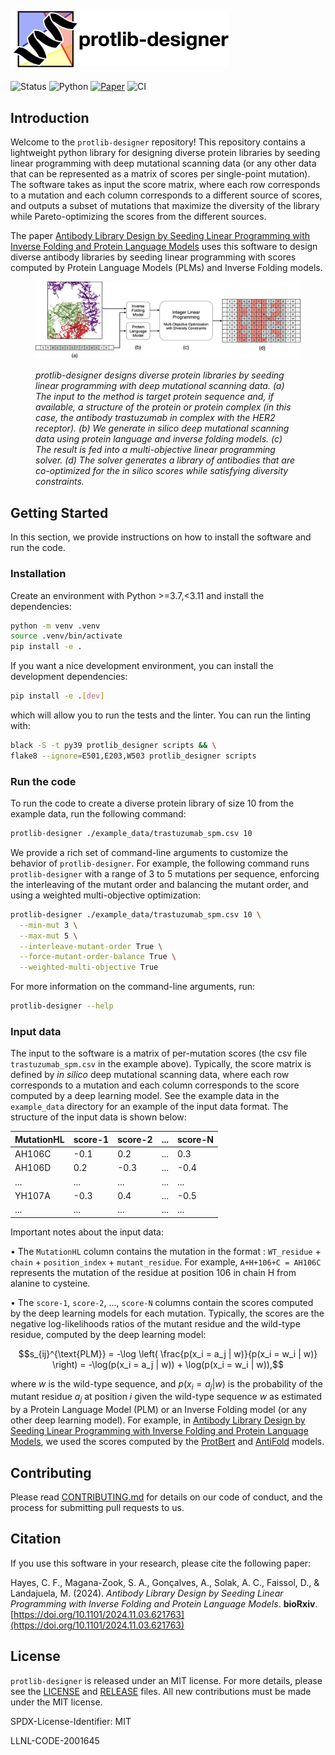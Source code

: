 <div align="left">
  <h2>
    <picture>
    <source media="(prefers-color-scheme: dark)" srcset="images/protlib-designer-logo-name-dark.png" width="350">
    <source media="(prefers-color-scheme: light)" srcset="images/protlib-designer-logo-name-light.png" width="350">
    <img alt="protlib-designer" src="images/protlib-designer-logo-name-light.png" width="350">
    </picture>
  </h2>
</div>

![Status](https://img.shields.io/badge/Status-Active-green.svg)
![Python](https://img.shields.io/badge/Python-3.9-blue.svg)
[![Paper](https://img.shields.io/badge/Paper-Download-green.svg)](https://www.biorxiv.org/content/10.1101/2024.11.03.621763v1)
![CI](https://github.com/LLNL/protlib-designer/actions/workflows/ci.yml/badge.svg)

## Introduction

Welcome to the `protlib-designer` repository! This repository contains a lightweight python library for designing diverse protein libraries by seeding linear programming with deep mutational scanning data (or any other data that can be represented as a matrix of scores per single-point mutation). The software takes as input the score matrix, where each row corresponds to a mutation and each column corresponds to a different source of scores, and outputs a subset of mutations that maximize the diversity of the library while Pareto-optimizing the scores from the different sources.

The paper [Antibody Library Design by Seeding Linear Programming with Inverse Folding and Protein Language Models](https://www.biorxiv.org/content/10.1101/2024.11.03.621763v1) uses this software to design diverse antibody libraries by seeding linear programming with scores computed by Protein Language Models (PLMs) and Inverse Folding models.

<figure>
<img src="images/method_diagram.png" width="800">
<figcaption>
<p class="figure-caption text-center">
<em> protlib-designer designs diverse protein libraries by seeding linear programming with deep mutational scanning data. (a) The input to the method is target protein sequence and, if available, a structure of the protein or protein complex (in this case, the antibody trastuzumab in complex with the HER2 receptor). (b) We generate in silico deep mutational scanning data using protein language and inverse folding models. (c) The result is fed into a multi-objective linear programming solver. (d) The solver generates a library of antibodies that are co-optimized for the in silico scores while satisfying diversity constraints. 
</em>
</p>
</figcaption>
</figure>

## Getting Started

In this section, we provide instructions on how to install the software and run the code.

### Installation

Create an environment with Python >=3.7,<3.11 and install the dependencies:
```bash
python -m venv .venv
source .venv/bin/activate
pip install -e .
```

If you want a nice development environment, you can install the development dependencies:
```bash
pip install -e .[dev]
```
which will allow you to run the tests and the linter. You can run the linting with:
```bash
black -S -t py39 protlib_designer scripts && \
flake8 --ignore=E501,E203,W503 protlib_designer scripts
```

### Run the code

To run the code to create a diverse protein library of size 10 from the example data, run the following command:

```bash
protlib-designer ./example_data/trastuzumab_spm.csv 10
```

We provide a rich set of command-line arguments to customize the behavior of `protlib-designer`. For example, the following command runs `protlib-designer` with a range of 3 to 5 mutations per sequence, enforcing the interleaving of the mutant order and balancing the mutant order, and using a weighted multi-objective optimization:

```bash
protlib-designer ./example_data/trastuzumab_spm.csv 10 \
  --min-mut 3 \
  --max-mut 5 \
  --interleave-mutant-order True \
  --force-mutant-order-balance True \
  --weighted-multi-objective True
```

For more information on the command-line arguments, run:

```bash
protlib-designer --help
```

### Input data

The input to the software is a matrix of per-mutation scores (the csv file `trastuzumab_spm.csv` in the example above). Typically, the score matrix is defined by *in silico* deep mutational scanning data, where each row corresponds to a mutation and each column corresponds to the score computed by a deep learning model. See the example data in the `example_data` directory for an example of the input data format. The structure of the input data is shown below:

| MutationHL | score-1 | score-2 | ... | score-N |
|------------|--------|--------|-----|--------|
| AH106C     | -0.1    | 0.2    | ... | 0.3    |
| AH106D     | 0.2    | -0.3    | ... | -0.4    |
| ...        | ...    | ...    | ... | ...    |
| YH107A     | -0.3    | 0.4    | ... | -0.5    |
| ...        | ...    | ...    | ... | ...    |

Important notes about the input data:

• The `MutationHL` column contains the mutation in the format : `WT_residue` + `chain` + `position_index` + `mutant_residue`. For example, `A+H+106+C = AH106C` represents the mutation of the residue at position 106 in chain H from alanine to cysteine.

• The `score-1`, `score-2`, ..., `score-N` columns contain the scores computed by the deep learning models for each mutation. Typically, the scores are the negative log-likelihoods ratios of the mutant residue and the wild-type residue, computed by the deep learning model: 

```math
s_{ij}^{\text{PLM}} =  -\log \left( \frac{p(x_i = a_j | w)}{p(x_i = w_i | w)} \right) =  -\log(p(x_i = a_j | w)) + \log(p(x_i = w_i | w)),
```

where $w$ is the wild-type sequence, and $p(x_i = a_j | w)$ is the probability of the mutant residue $a_j$ at position $i$ given the wild-type sequence $w$ as estimated by a Protein Language Model (PLM) or an Inverse Folding model (or any other deep learning model). For example, in [Antibody Library Design by Seeding Linear Programming with Inverse Folding and Protein Language Models](https://www.biorxiv.org/content/10.1101/2024.11.03.621763v1), we used the scores computed by the [ProtBert](https://pubmed.ncbi.nlm.nih.gov/34232869/) and [AntiFold](https://arxiv.org/abs/2405.03370) models.

## Contributing

Please read [CONTRIBUTING.md](./CONTRIBUTING.md) for details on our code of conduct, and the process for submitting pull requests to us.

## Citation

If you use this software in your research, please cite the following paper:

Hayes, C. F., Magana-Zook, S. A., Gonçalves, A., Solak, A. C., Faissol, D., & Landajuela, M. (2024). *Antibody Library Design by Seeding Linear Programming with Inverse Folding and Protein Language Models*. **bioRxiv**. [https://doi.org/10.1101/2024.11.03.621763](https://doi.org/10.1101/2024.11.03.621763)

## License

`protlib-designer` is released under an MIT license. For more details, please see the
[LICENSE](./LICENSE) and [RELEASE](./RELEASE) files. All new contributions must be made under the MIT license.

SPDX-License-Identifier: MIT

LLNL-CODE-2001645